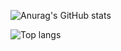 ![Anurag's GitHub stats](https://github-readme-stats.vercel.app/api?username=iMikio&count_private=true)

![Top langs](https://github-readme-stats.vercel.app/api/top-langs/?username=iMikio)

